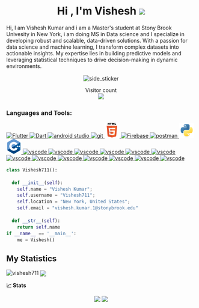 <h1 align="center">Hi , I'm Vishesh <img src="https://media.giphy.com/media/hvRJCLFzcasrR4ia7z/giphy.gif" width="35"></h1>

Hi, I am Vishesh Kumar and i am a Master's student at Stony Brook Univesity in New York, i am doing MS in Data science and I specialize in developing robust and scalable, data-driven solutions. With a passion for data science and machine learning, I transform complex datasets into actionable insights. My expertise lies in building predictive models and leveraging statistical techniques to drive decision-making in dynamic environments.

<p>
<div align="center">


<img align="center" width=100px height=100px alt="side_sticker" src="https://media.giphy.com/media/TEnXkcsHrP4YedChhA/giphy.gif" />
 <br>
 
<p align="center"> 
  Visitor count<br>
  <img src="https://profile-counter.glitch.me/Vishesh711/count.svg" />
</p>

<h3 align="left">Languages and Tools:</h3>
<p align="left">
    <a href="https://flutter.dev/" target="_blank" title ="bootstrap studio"> <img
            src="https://plugins.jetbrains.com/files/12411/70430/icon/META-INF_pluginIcon.svg"
            alt="Flutter" width="40" height="40" /> </a>
    <a href="https://dart.dev/" target="_blank" title ="Dart"> <img
            src="https://avatars.githubusercontent.com/u/1609975?s=200&v=4" alt="Dart" width="40"
            height="40" /> </a>
    <a href="https://developer.android.com/studio" target="_blank" title ="android studio"> <img
            src="https://2.bp.blogspot.com/-tzm1twY_ENM/XlCRuI0ZkRI/AAAAAAAAOso/BmNOUANXWxwc5vwslNw3WpjrDlgs9PuwQCLcBGAsYHQ/s1600/pasted%2Bimage%2B0.png"
            alt="android studio" width="40" height="40" /> </a>
    <a href="https://git-scm.com/" target="_blank" title ="git"> <img
            src="https://www.vectorlogo.zone/logos/git-scm/git-scm-icon.svg" alt="git" width="40" height="40" /> </a>
    <a href="https://www.w3.org/html/" target="_blank" title ="html"> <img
            src="https://raw.githubusercontent.com/devicons/devicon/master/icons/html5/html5-original-wordmark.svg"
            alt="html5" width="40" height="40" /> </a>
    <a href="https://firebase.google.com/" target="_blank" title ="Firebase"> <img
            src="https://images.g2crowd.com/uploads/product/image/large_detail/large_detail_0016c93c710cf35990b999cba3a59bae/firebase.png"
            alt="Firebase" width="40" height="40" /> </a>
    <a href="https://postman.com" target="_blank" title ="Postman"> <img
            src="https://www.vectorlogo.zone/logos/getpostman/getpostman-icon.svg" alt="postman" width="40"
            height="40" /> </a>
    <a href="https://www.python.org" target="_blank" title ="Python"> <img
            src="https://raw.githubusercontent.com/devicons/devicon/master/icons/python/python-original.svg"
            alt="python" width="40" height="40" /> </a>
    <a href="https://www.w3schools.com/cpp/" target="_blank" title ="C++"> <img
            src="https://raw.githubusercontent.com/devicons/devicon/master/icons/cplusplus/cplusplus-original.svg"
            alt="cplusplus" width="40" height="40" /> </a>
    <a href="https://code.visualstudio.com/" target="_blank" title ="VsCode"> <img
            src="https://upload.wikimedia.org/wikipedia/commons/thumb/9/9a/Visual_Studio_Code_1.35_icon.svg/1200px-Visual_Studio_Code_1.35_icon.svg.png" alt="vscode" width="40"
            height="40" /> </a>
    <a href="https://www.mathworks.com/products/matlab-online.html" target="_blank" title ="VsCode"> <img
            src="https://upload.wikimedia.org/wikipedia/commons/thumb/2/21/Matlab_Logo.png/640px-Matlab_Logo.png" alt="vscode" width="40"
            height="40" /> </a>
    <a href="https://numpy.org/" target="_blank" title ="VsCode"> <img
            src="https://upload.wikimedia.org/wikipedia/commons/thumb/3/31/NumPy_logo_2020.svg/1280px-NumPy_logo_2020.svg.png" alt="vscode" width="40"
            height="40" /> </a>
    <a href="https://matplotlib.org/" target="_blank" title ="VsCode"> <img
            src="https://upload.wikimedia.org/wikipedia/commons/thumb/0/01/Created_with_Matplotlib-logo.svg/1024px-Created_with_Matplotlib-logo.svg.png" alt="vscode" width="40"
            height="40" /> </a>
    <a href="https://tkinter.org/" target="_blank" title ="VsCode"> <img
            src="https://static.javatpoint.com/python/images/tkinter-tutorial.png" alt="vscode" width="40"
            height="40" /> </a>
    <a href="https://www.nltk.org/" target="_blank" title ="VsCode"> <img
            src="https://miro.medium.com/max/592/0*zKRz1UgqpOZ4bvuA" alt="vscode" width="40"
            height="40" /> </a>
    <a href="https://www.jetbrains.com/pycharm/ target="_blank" title ="VsCode"> <img
            src="https://miro.medium.com/max/1200/1*6Dhu1H4t028lOGbaZuyRCw.png" alt="vscode" width="40"
            height="40" /> </a>
    <a href="https://scikit-learn.org/stable/"_blank" title ="VsCode"> <img
            src="https://encrypted-tbn0.gstatic.com/images?q=tbn:ANd9GcQNZDAkLzkXeAtuq6J6Zc5WwKk2TtrShJZomH5LfFKNJz0zO4XHaBpZE9JtWEmlDK151no&usqp=CAU" alt="vscode" width="40"
            height="40" /> </a>
    <a href="https://scipy.org/"_blank" title ="VsCode"> <img
            src="https://scipy.org/images/logo.svg" alt="vscode" width="40"
            height="40" /> </a>
    <a href="https://www.anaconda.com/"_blank" title ="VsCode"> <img
            src="https://upload.wikimedia.org/wikipedia/en/c/cd/Anaconda_Logo.png" alt="vscode" width="40"
            height="40" /> </a>
    <a href="https://www.tensorflow.org/"_blank" title ="VsCode"> <img
            src="https://editor.analyticsvidhya.com/uploads/22024tf.png" alt="vscode" width="40"
            height="40" /> </a>
    <a href="https://keras.io/"_blank" title ="VsCode"> <img
            src="https://camo.githubusercontent.com/906e661107a3bc03104ca5d88336d1f4b0e80fdcac65efaf7904041d371c747f/68747470733a2f2f73332e616d617a6f6e6177732e636f6d2f6b657261732e696f2f696d672f6b657261732d6c6f676f2d323031382d6c617267652d313230302e706e67" alt="vscode" width="40"
            height="40" /> </a>
    <a href="https://pytorch.org/"_blank" title ="VsCode"> <img
            src="https://upload.wikimedia.org/wikipedia/commons/thumb/1/10/PyTorch_logo_icon.svg/635px-PyTorch_logo_icon.svg.png" alt="vscode" width="40"
            height="40" /> </a>
</p> 


</div>
</p>

```python
class Vishesh711():
    
  def __init__(self):
    self.name = "Vishesh Kumar";
    self.username = "Vishesh711";
    self.location = "New York, United States";
    self.email = "vishesh.kumar.1@stonybrook.edu"
  
  def __str__(self):
    return self.name
if __name__ == '__main__':
    me = Vishesh()
```


## My Statistics
<!--h3 align="left">Languages and Tools:</h3>
<p align="left"> <a href="https://www.cprogramming.com/" target="_blank"> <img src="https://devicons.github.io/devicon/devicon.git/icons/c/c-original.svg" alt="c" width="40" height="40"/> </a> <a href="https://www.w3schools.com/cpp/" target="_blank"> <img src="https://devicons.github.io/devicon/devicon.git/icons/cplusplus/cplusplus-original.svg" alt="cplusplus" width="40" height="40"/> </a> <a href="https://www.w3schools.com/css/" target="_blank"> <img src="https://devicons.github.io/devicon/devicon.git/icons/css3/css3-original-wordmark.svg" alt="css3" width="40" height="40"/> </a> <a href="https://firebase.google.com/" target="_blank"> <img src="https://www.vectorlogo.zone/logos/firebase/firebase-icon.svg" alt="firebase" width="40" height="40"/> </a> <a href="https://flask.palletsprojects.com/" target="_blank"> <img src="https://www.vectorlogo.zone/logos/pocoo_flask/pocoo_flask-icon.svg" alt="flask" width="40" height="40"/> </a> <a href="https://flutter.dev" target="_blank"> <img src="https://www.vectorlogo.zone/logos/flutterio/flutterio-icon.svg" alt="flutter" width="40" height="40"/> </a> <a href="https://git-scm.com/" target="_blank"> <img src="https://www.vectorlogo.zone/logos/git-scm/git-scm-icon.svg" alt="git" width="40" height="40"/> </a> <a href="https://www.w3.org/html/" target="_blank"> <img src="https://devicons.github.io/devicon/devicon.git/icons/html5/html5-original-wordmark.svg" alt="html5" width="40" height="40"/> </a> <a href="https://kotlinlang.org" target="_blank"> <img src="https://www.vectorlogo.zone/logos/kotlinlang/kotlinlang-icon.svg" alt="kotlin" width="40" height="40"/> </a> <a href="https://www.linux.org/" target="_blank"> <img src="https://devicons.github.io/devicon/devicon.git/icons/linux/linux-original.svg" alt="linux" width="40" height="40"/> </a> <a href="https://opencv.org/" target="_blank"> <img src="https://www.vectorlogo.zone/logos/opencv/opencv-icon.svg" alt="opencv" width="40" height="40"/> </a> <a href="https://www.photoshop.com/en" target="_blank"> <img src="https://devicons.github.io/devicon/devicon.git/icons/photoshop/photoshop-plain.svg" alt="photoshop" width="40" height="40"/> </a> <a href="https://www.python.org" target="_blank"> <img src="https://devicons.github.io/devicon/devicon.git/icons/python/python-original.svg" alt="python" width="40" height="40"/> </a> <a href="https://pytorch.org/" target="_blank"> <img src="https://www.vectorlogo.zone/logos/pytorch/pytorch-icon.svg" alt="pytorch" width="40" height="40"/> </a> <a href="https://scikit-learn.org/" target="_blank"> <img src="https://upload.wikimedia.org/wikipedia/commons/0/05/Scikit_learn_logo_small.svg" alt="scikit_learn" width="40" height="40"/> </a> <a href="https://www.tensorflow.org" target="_blank"> <img src="https://www.vectorlogo.zone/logos/tensorflow/tensorflow-icon.svg" alt="tensorflow" width="40" height="40"/> </a> <a href="https://unity.com/" target="_blank"> <img src="https://www.vectorlogo.zone/logos/unity3d/unity3d-icon.svg" alt="unity" width="40" height="40"/> </a> </p-->

<p><img align="left" src="https://github-readme-stats.vercel.app/api/top-langs?username=vishesh711&show_icons=true&locale=en&layout=compact" alt="vishesh711" /></p>

<p>&nbsp;<img align="center" width=50% src="https://github-readme-stats.vercel.app/api?username=vishesh711&show_icons=true&locale=en&count_private=true%22%20alt=%22vishesh711" /></p>

  <b>📈 Stats</b>
<p align="center">

  <img width="48%" src="https://github-readme-stats.vercel.app/api?username=Vishesh711&show_icons=true&theme=tokyonight" />
  <img width="48%" src="https://github-readme-streak-stats.herokuapp.com/?user=Vishesh711&theme=tokyonight" />
</p>


